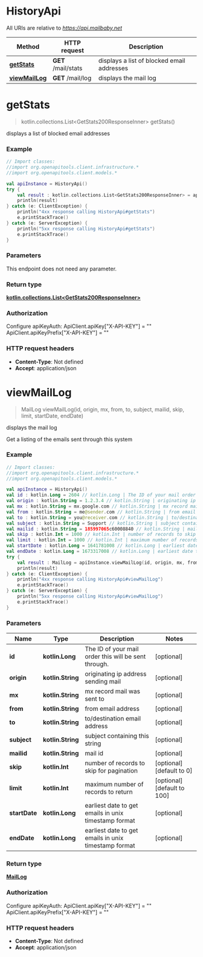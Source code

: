 # HistoryApi

All URIs are relative to *https://api.mailbaby.net*

Method | HTTP request | Description
------------- | ------------- | -------------
[**getStats**](HistoryApi.md#getStats) | **GET** /mail/stats | displays a list of blocked email addresses
[**viewMailLog**](HistoryApi.md#viewMailLog) | **GET** /mail/log | displays the mail log


<a id="getStats"></a>
# **getStats**
> kotlin.collections.List&lt;GetStats200ResponseInner&gt; getStats()

displays a list of blocked email addresses

### Example
```kotlin
// Import classes:
//import org.openapitools.client.infrastructure.*
//import org.openapitools.client.models.*

val apiInstance = HistoryApi()
try {
    val result : kotlin.collections.List<GetStats200ResponseInner> = apiInstance.getStats()
    println(result)
} catch (e: ClientException) {
    println("4xx response calling HistoryApi#getStats")
    e.printStackTrace()
} catch (e: ServerException) {
    println("5xx response calling HistoryApi#getStats")
    e.printStackTrace()
}
```

### Parameters
This endpoint does not need any parameter.

### Return type

[**kotlin.collections.List&lt;GetStats200ResponseInner&gt;**](GetStats200ResponseInner.md)

### Authorization


Configure apiKeyAuth:
    ApiClient.apiKey["X-API-KEY"] = ""
    ApiClient.apiKeyPrefix["X-API-KEY"] = ""

### HTTP request headers

 - **Content-Type**: Not defined
 - **Accept**: application/json

<a id="viewMailLog"></a>
# **viewMailLog**
> MailLog viewMailLog(id, origin, mx, from, to, subject, mailid, skip, limit, startDate, endDate)

displays the mail log

Get a listing of the emails sent through this system 

### Example
```kotlin
// Import classes:
//import org.openapitools.client.infrastructure.*
//import org.openapitools.client.models.*

val apiInstance = HistoryApi()
val id : kotlin.Long = 2604 // kotlin.Long | The ID of your mail order this will be sent through.
val origin : kotlin.String = 1.2.3.4 // kotlin.String | originating ip address sending mail
val mx : kotlin.String = mx.google.com // kotlin.String | mx record mail was sent to
val from : kotlin.String = me@sender.com // kotlin.String | from email address
val to : kotlin.String = you@receiver.com // kotlin.String | to/destination email address
val subject : kotlin.String = Support // kotlin.String | subject containing this string
val mailid : kotlin.String = 185997065c60008840 // kotlin.String | mail id
val skip : kotlin.Int = 1000 // kotlin.Int | number of records to skip for pagination
val limit : kotlin.Int = 1000 // kotlin.Int | maximum number of records to return
val startDate : kotlin.Long = 1641781008 // kotlin.Long | earliest date to get emails in unix timestamp format
val endDate : kotlin.Long = 1673317008 // kotlin.Long | earliest date to get emails in unix timestamp format
try {
    val result : MailLog = apiInstance.viewMailLog(id, origin, mx, from, to, subject, mailid, skip, limit, startDate, endDate)
    println(result)
} catch (e: ClientException) {
    println("4xx response calling HistoryApi#viewMailLog")
    e.printStackTrace()
} catch (e: ServerException) {
    println("5xx response calling HistoryApi#viewMailLog")
    e.printStackTrace()
}
```

### Parameters

Name | Type | Description  | Notes
------------- | ------------- | ------------- | -------------
 **id** | **kotlin.Long**| The ID of your mail order this will be sent through. | [optional]
 **origin** | **kotlin.String**| originating ip address sending mail | [optional]
 **mx** | **kotlin.String**| mx record mail was sent to | [optional]
 **from** | **kotlin.String**| from email address | [optional]
 **to** | **kotlin.String**| to/destination email address | [optional]
 **subject** | **kotlin.String**| subject containing this string | [optional]
 **mailid** | **kotlin.String**| mail id | [optional]
 **skip** | **kotlin.Int**| number of records to skip for pagination | [optional] [default to 0]
 **limit** | **kotlin.Int**| maximum number of records to return | [optional] [default to 100]
 **startDate** | **kotlin.Long**| earliest date to get emails in unix timestamp format | [optional]
 **endDate** | **kotlin.Long**| earliest date to get emails in unix timestamp format | [optional]

### Return type

[**MailLog**](MailLog.md)

### Authorization


Configure apiKeyAuth:
    ApiClient.apiKey["X-API-KEY"] = ""
    ApiClient.apiKeyPrefix["X-API-KEY"] = ""

### HTTP request headers

 - **Content-Type**: Not defined
 - **Accept**: application/json

